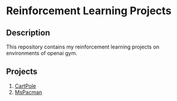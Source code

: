 # Reinforcement Learning Projects

## Description
This repository contains my reinforcement learning projects on environments of openai gym.

## Projects
1. [CartPole](https://github.com/itratrahman/reinforcement_learning_projects/tree/master/cartpole.)
2. [MsPacman](https://github.com/itratrahman/reinforcement_learning_projects/tree/master/ms_pacman.)
